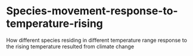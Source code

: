 # Species-movement-response-to-temperature-rising
How different species residing in different temperature range response to the rising temperature resulted from climate change
